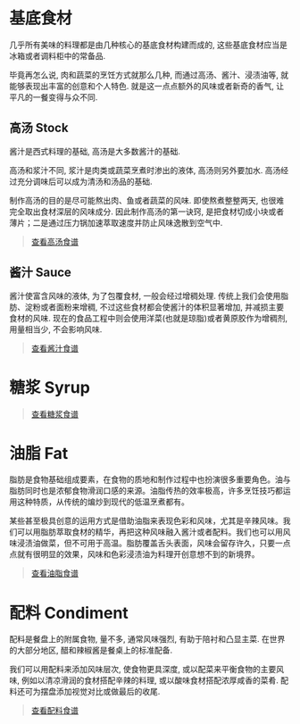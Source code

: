 # 基底食材

几乎所有美味的料理都是由几种核心的基底食材构建而成的, 这些基底食材应当是冰箱或者调料柜中的常备品.

毕竟再怎么说, 肉和蔬菜的烹饪方式就那么几种, 而通过高汤、酱汁、浸渍油等, 就能够表现出丰富的创意和个人特色. 就是这一点点额外的风味或者新奇的香气, 让平凡的一餐变得与众不同.

## 高汤 Stock

酱汁是西式料理的基础, 高汤是大多数酱汁的基础.

高汤和浆汁不同, 浆汁是肉类或蔬菜烹煮时渗出的液体, 高汤则另外要加水. 高汤经过充分调味后可以成为清汤和汤品的基础.

制作高汤的目的是尽可能熬出肉、鱼或者蔬菜的风味. 即使熬煮整整两天, 也很难完全取出食材深层的风味成分. 因此制作高汤的第一诀窍, 是把食材切成小块或者薄片；二是通过压力锅加速萃取速度并防止风味逸散到空气中.

> [查看高汤食谱](./stock/)

## 酱汁 Sauce

酱汁使富含风味的液体, 为了包覆食材, 一般会经过增稠处理. 传统上我们会使用脂肪、淀粉或者面粉来增稠, 不过这些食材都会使酱汁的体积显著增加, 并减损主要食材的风味. 现在的食品工程中则会使用洋菜(也就是琼脂)或者黄原胶作为增稠剂, 用量相当少, 不会影响风味.

> [查看酱汁食谱](./sauce/)

# 糖浆 Syrup

> [查看糖浆食谱](./syrup/)

# 油脂 Fat

脂肪是食物基础组成要素，在食物的质地和制作过程中也扮演很多重要角色。油与脂肪同时也是浓郁食物滑润口感的来源。油脂传热的效率极高，许多烹饪技巧都运用这种特质，从传统的煸炒到现代的低温烹煮都有。

某些甚至极具创意的运用方式是借助油脂来表现色彩和风味，尤其是辛辣风味。我们可以用脂肪萃取食材的精华，再把这种风味融入酱汁或者配料。我们也可以用风味浸渍油做菜，但不可用于高温。脂肪覆盖舌头表面，风味会留存许久，只要一点点就有很明显的效果，风味和色彩浸渍油为料理开创意想不到的新境界。

> [查看油脂食谱](./fat/)

# 配料 Condiment

配料是餐盘上的附属食物, 量不多, 通常风味强烈, 有助于陪衬和凸显主菜. 在世界的大部分地区, 醋和辣椒酱是餐桌上的标准配备.

我们可以用配料来添加风味层次, 使食物更具深度, 或以配菜来平衡食物的主要风味, 例如以清凉滑润的食材搭配辛辣的料理, 或以酸味食材搭配浓厚咸香的菜肴. 配料还可为摆盘添加视觉对比或做最后的收尾.

> [查看配料食谱](./condiment/)
